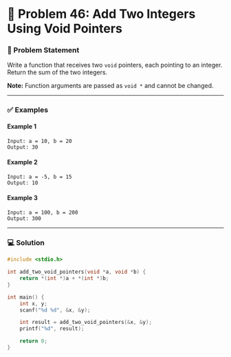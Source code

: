 # 🧩 Problem 46: Add Two Integers Using Void Pointers

### 📝 Problem Statement

Write a function that receives two `void` pointers, each pointing to an integer. Return the sum of the two integers.

**Note:** Function arguments are passed as `void *` and cannot be changed.

---

### ✅ Examples

#### Example 1

```
Input: a = 10, b = 20
Output: 30
```

#### Example 2

```
Input: a = -5, b = 15
Output: 10
```

#### Example 3

```
Input: a = 100, b = 200
Output: 300
```

---

### 💻 Solution

```c
#include <stdio.h>

int add_two_void_pointers(void *a, void *b) {
    return *(int *)a + *(int *)b;
}

int main() {
    int x, y;
    scanf("%d %d", &x, &y);

    int result = add_two_void_pointers(&x, &y);
    printf("%d", result);

    return 0;
}
```